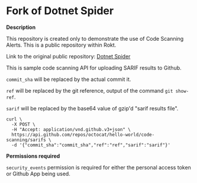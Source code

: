 # Fork of Dotnet Spider

**Description**

This repository is created only to demonstrate the use of Code Scanning Alerts. This is a public repository within Rokt. 

Link to the original public repository: [Dotnet Spider](https://github.com/dotnetcore/DotnetSpider)

This is sample code scanning API for uploading SARIF results to Github.

```commit_sha``` will be replaced by the actual commit it.

```ref``` will be replaced by the git reference, output of the command ```git show-ref```. 

```sarif``` will be replaced by the base64 value of gzip'd "sarif results file".

```
curl \
  -X POST \
  -H "Accept: application/vnd.github.v3+json" \
  https://api.github.com/repos/octocat/hello-world/code-scanning/sarifs \
  -d '{"commit_sha":"commit_sha","ref":"ref","sarif":"sarif"}'

```

**Permissions required**

```security_events``` permission is required for either the personal access token or Github App being used. 
